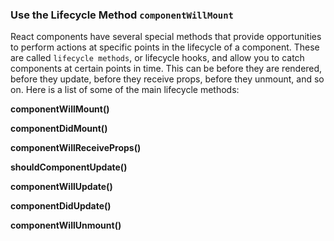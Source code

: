 ### Use the Lifecycle Method `componentWillMount`

React components have several special methods that provide opportunities to perform actions at specific points 
in the lifecycle of a component. These are called `lifecycle methods`, or lifecycle hooks, and allow you to catch components 
at certain points in time. This can be before they are rendered, before they update, before they receive props, before they 
unmount, and so on. Here is a list of some of the main lifecycle methods:

**componentWillMount()**

**componentDidMount()**

**componentWillReceiveProps()**

**shouldComponentUpdate()**

**componentWillUpdate()**

**componentDidUpdate()**

**componentWillUnmount()**
